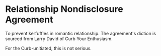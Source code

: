 # Relationship Nondisclosure Agreement

To prevent kerfuffles in romantic relationship. The agreement's diction is sourced from Larry David of Curb Your Enthusiasm.

For the Curb-unitiated, this is not serious.
